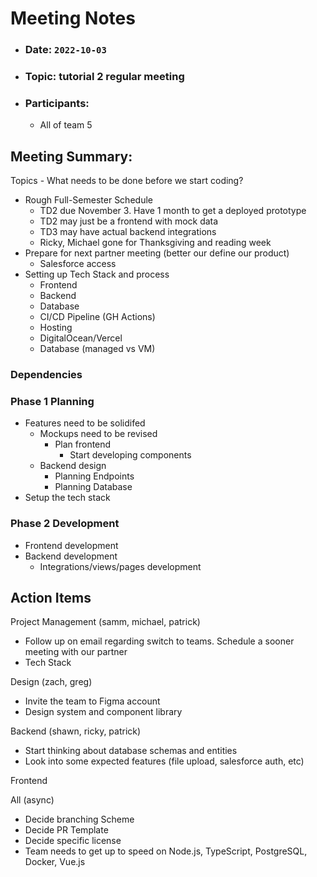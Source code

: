 # Meeting Notes

-   ### Date: `2022-10-03`
-   ### Topic: tutorial 2 regular meeting
-   ### Participants:
    -   All of team 5

## Meeting Summary:

Topics - What needs to be done before we start coding?

- Rough Full-Semester Schedule
  - TD2 due November 3. Have 1 month to get a deployed prototype
  - TD2 may just be a frontend with mock data
  - TD3 may have actual backend integrations
  - Ricky, Michael gone for Thanksgiving and reading week
- Prepare for next partner meeting (better our define our product)
  - Salesforce access
- Setting up Tech Stack and process
  - Frontend
  - Backend
  - Database
  - CI/CD Pipeline (GH Actions)
  - Hosting
  - DigitalOcean/Vercel
  - Database (managed vs VM)

### Dependencies

### Phase 1 Planning

- Features need to be solidifed
  - Mockups need to be revised
    - Plan frontend
      - Start developing components
  - Backend design
    - Planning Endpoints
    - Planning Database
- Setup the tech stack

### Phase 2 Development

- Frontend development
- Backend development
  - Integrations/views/pages development

## Action Items

Project Management (samm, michael, patrick)
- Follow up on email regarding switch to teams. Schedule a sooner meeting with our partner
- Tech Stack

Design (zach, greg) 
- Invite the team to Figma account
- Design system and component library

Backend (shawn, ricky, patrick)
- Start thinking about database schemas and entities
- Look into some expected features (file upload, salesforce auth, etc)

Frontend

All (async)
- Decide branching Scheme
- Decide PR Template
- Decide specific license
- Team needs to get up to speed on Node.js, TypeScript, PostgreSQL, Docker, Vue.js
